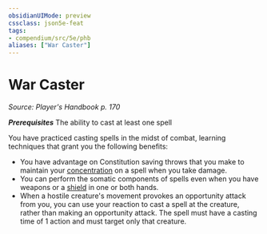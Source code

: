 ```yaml
---
obsidianUIMode: preview
cssclass: json5e-feat
tags:
- compendium/src/5e/phb
aliases: ["War Caster"]
---
```

# War Caster
*Source: Player's Handbook p. 170*  

***Prerequisites*** The ability to cast at least one spell

You have practiced casting spells in the midst of combat, learning techniques that grant you the following benefits:

- You have advantage on Constitution saving throws that you make to maintain your [concentration](/compendium/rules/conditions.md#concentration) on a spell when you take damage.  
- You can perform the somatic components of spells even when you have weapons or a [shield](/compendium/items/shield.md) in one or both hands.  
- When a hostile creature's movement provokes an opportunity attack from you, you can use your reaction to cast a spell at the creature, rather than making an opportunity attack. The spell must have a casting time of 1 action and must target only that creature.